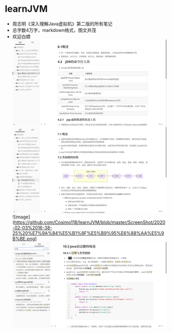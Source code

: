 # learnJVM
+ 周志明《深入理解Java虚拟机》第二版的所有笔记
+ 总字数4万字，markdown格式，图文并茂
+ 欢迎白嫖
![image](https://github.com/Cosimo118/learnJVM/blob/master/ScreenShot/2020-02-03%2016-38-05%20%E7%9A%84%E5%B1%8F%E5%B9%95%E6%88%AA%E5%9B%BE.png)
![image](https://github.com/Cosimo118/learnJVM/blob/master/ScreenShot/2020-02-03%2016-38-13%20%E7%9A%84%E5%B1%8F%E5%B9%95%E6%88%AA%E5%9B%BE.png)
![image](https://github.com/Cosimo118/learnJVM/blob/master/ScreenShot/2020-02-03%2016-38-25%20%E7%9A%84%E5%B1%8F%E5%B9%95%E6%88%AA%E5%9B%BE.png]
![image](https://github.com/Cosimo118/learnJVM/blob/master/ScreenShot/2020-02-03%2016-38-52%20%E7%9A%84%E5%B1%8F%E5%B9%95%E6%88%AA%E5%9B%BE.png)

